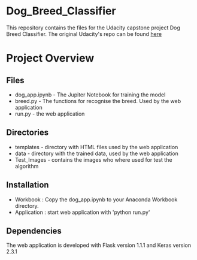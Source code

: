 # Dog_Breed_Classifier

This repository contains the files for the Udacity capstone project Dog Breed Classifier. The original Udacity's repo can be found [here](https://github.com/udacity/deep-learning-v2-pytorch/tree/master/project-dog-classification)

# Project Overview


## Files
* dog_app.ipynb - The Jupiter Notebook for training the model
* breed.py - The functions for recognise the breed. Used by the web application
* run.py - the web application

## Directories
* templates - directory with HTML files used by the web application
* data - directory with the trained data, used by the web application
* Test_Images - contains the images who where used for test the algorithm 

## Installation
* Workbook : Copy the dog_app.ipynb to your Anaconda Workbook directory.
* Application : start web application with 'python run.py'

## Dependencies
The web application is developed with Flask version 1.1.1 and Keras version 2.3.1




